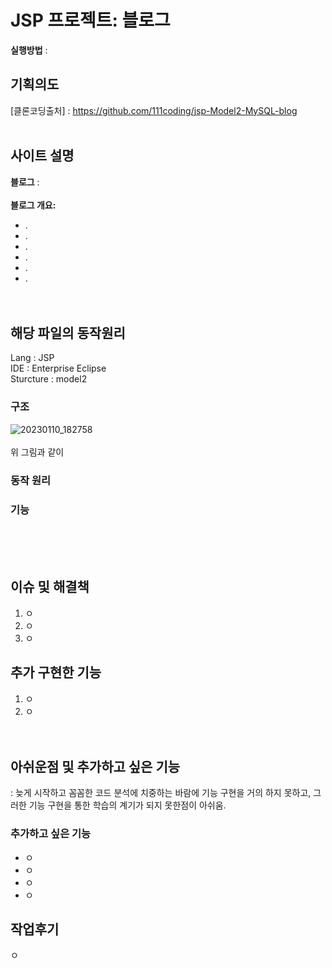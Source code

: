 # JSP 프로젝트: 블로그
**실행방법** : <br/>
## 기획의도


[클론코딩출처] : https://github.com/111coding/jsp-Model2-MySQL-blog
<br/><br/>
## 사이트 설명

  
  
**블로그** : 
 <br/><br/>
 **블로그 개요:** 
 + .
 + .
 + .
 + .
 + .
 + .
 <br/><br/><br/> 
## 해당 파일의 동작원리
Lang : JSP <br/>
IDE : Enterprise Eclipse <br/>
Sturcture : model2 <br/>

### 구조
![20230110_182758](https://user-images.githubusercontent.com/117807082/211513528-a4a58f50-3ec1-4a45-b3df-090bb7b98ea0.png)
<br/><br/>
위 그림과 같이 

### 동작 원리 

###  기능
<br/><br/><br/>

## 이슈 및 해결책
1. ㅇ 
2. ㅇ
3. ㅇ


## 추가 구현한 기능
1. ㅇ
2. ㅇ<br/><br/><br/>

## 아쉬운점 및 추가하고 싶은 기능
: 늦게 시작하고 꼼꼼한 코드 분석에 치중하는 바람에 기능 구현을 거의 하지 못하고, 그러한 기능 구현을 통한 학습의 계기가 되지 못한점이 아쉬움.

### 추가하고 싶은 기능
+ ㅇ
+ ㅇ
+ ㅇ
+ ㅇ

## 작업후기
ㅇ
